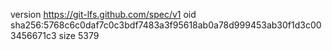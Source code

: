 version https://git-lfs.github.com/spec/v1
oid sha256:5768c6c0daf7c0c3bdf7483a3f95618ab0a78d999453ab30f1d3c003456671c3
size 5379
